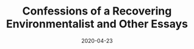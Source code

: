 ---
date: 2020-04-23
dateYear: 2020
isbn: 9781555977801
title: Confessions of a Recovering Environmentalist and Other Essays
description: "Offers a collection of non-fiction essays exploring the state of the world as ecosystems, economies and assumptions collapse around us. Kingnorth's essays chart the change in his thinking as he grew disenchanted with the environmental movement he once embraced and articulate a new vision, one that stands firmly in opposition to the belief that technology can save us. He argues for a renewed balance between the human and nonhuman worlds."
cover: cover-confessions-of-a-recovering-environmentalist.png
coverGoogle: https://books.google.com/books/content?id=ooMrDwAAQBAJ&printsec=frontcover&img=1&zoom=1&edge=curl&source=gbs_api
pageCount: 297
authors: Paul Kingsnorth
publishers: Graywolf Press
published: 2017-08
publishedYear: 2017
favorite: true
shelves:
- non-fiction
portfolioFeature: true
---